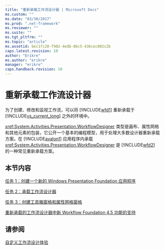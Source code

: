 ```yaml
---
title: "重新承载工作流设计器 | Microsoft Docs"
ms.custom: ""
ms.date: "03/30/2017"
ms.prod: ".net-framework"
ms.reviewer: ""
ms.suite: ""
ms.tgt_pltfrm: ""
ms.topic: "article"
ms.assetid: bec1fc28-f902-4edb-86c5-436cec802c2b
caps.latest.revision: 10
author: "Erikre"
ms.author: "erikre"
manager: "erikre"
caps.handback.revision: 10
---
```

# 重新承载工作流设计器
为了创建、修改和监视工作流，可以将 [!INCLUDE[wfd1](../../../includes/wfd1-md.md)] 重新承载于 [!INCLUDE[vs_current_long](../../../includes/vs-current-long-md.md)] 之外的环境中。  
  
 <xref:System.Activities.Presentation.WorkflowDesigner> 类型是画布、属性网格和其他元素的包装，它公开一个基本的编程模型，用于处理大多数设计器重新承载方案。在 [!INCLUDE[avalon1](../../../includes/avalon1-md.md)] 应用程序内承载 <xref:System.Activities.Presentation.WorkflowDesigner> 是 [!INCLUDE[wfd2](../../../includes/wfd2-md.md)] 的一种常见重新承载方案。  
  
## 本节内容  
 [任务 1：创建一个新的 Windows Presentation Foundation 应用程序](../../../docs/framework/windows-workflow-foundation//task-1-create-a-new-wpf-app.md)  
  
 [任务 2：承载工作流设计器](../../../docs/framework/windows-workflow-foundation//task-2-host-the-workflow-designer.md)  
  
 [任务 3：创建工具箱窗格和属性网格窗格](../../../docs/framework/windows-workflow-foundation//task-3-create-the-toolbox-and-propertygrid-panes.md)  
  
 [重新承载的工作流设计器中新 Workflow Foundation 4.5 功能的支持](../../../docs/framework/windows-workflow-foundation//wf-features-in-the-rehosted-workflow-designer.md)  
  
## 请参阅  
 [自定义工作流设计体验](../../../docs/framework/windows-workflow-foundation//customizing-the-workflow-design-experience.md)